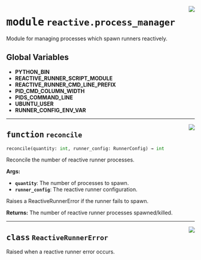 <!-- markdownlint-disable -->

<a href="../src/github_runner_manager/reactive/process_manager.py#L0"><img align="right" style="float:right;" src="https://img.shields.io/badge/-source-cccccc?style=flat-square"></a>

# <kbd>module</kbd> `reactive.process_manager`
Module for managing processes which spawn runners reactively. 

**Global Variables**
---------------
- **PYTHON_BIN**
- **REACTIVE_RUNNER_SCRIPT_MODULE**
- **REACTIVE_RUNNER_CMD_LINE_PREFIX**
- **PID_CMD_COLUMN_WIDTH**
- **PIDS_COMMAND_LINE**
- **UBUNTU_USER**
- **RUNNER_CONFIG_ENV_VAR**

---

<a href="../src/github_runner_manager/reactive/process_manager.py#L40"><img align="right" style="float:right;" src="https://img.shields.io/badge/-source-cccccc?style=flat-square"></a>

## <kbd>function</kbd> `reconcile`

```python
reconcile(quantity: int, runner_config: RunnerConfig) → int
```

Reconcile the number of reactive runner processes. 



**Args:**
 
 - <b>`quantity`</b>:  The number of processes to spawn. 
 - <b>`runner_config`</b>:  The reactive runner configuration. 

Raises a ReactiveRunnerError if the runner fails to spawn. 



**Returns:**
 The number of reactive runner processes spawned/killed. 


---

<a href="../src/github_runner_manager/reactive/process_manager.py#L36"><img align="right" style="float:right;" src="https://img.shields.io/badge/-source-cccccc?style=flat-square"></a>

## <kbd>class</kbd> `ReactiveRunnerError`
Raised when a reactive runner error occurs. 






